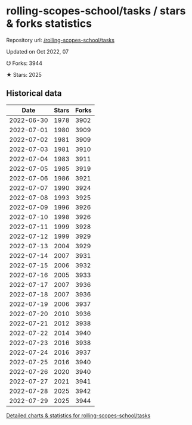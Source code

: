 # rolling-scopes-school/tasks / stars & forks statistics

Repository url: [/rolling-scopes-school/tasks](https://github.com/rolling-scopes-school/tasks)

Updated on Oct 2022, 07

☋ Forks: 3944

★ Stars: 2025

## Historical data
| Date | Stars | Forks |
|------|-------|-------|
| 2022-06-30 | 1978 | 3902 | 
| 2022-07-01 | 1980 | 3909 | 
| 2022-07-02 | 1981 | 3909 | 
| 2022-07-03 | 1981 | 3910 | 
| 2022-07-04 | 1983 | 3911 | 
| 2022-07-05 | 1985 | 3919 | 
| 2022-07-06 | 1986 | 3921 | 
| 2022-07-07 | 1990 | 3924 | 
| 2022-07-08 | 1993 | 3925 | 
| 2022-07-09 | 1996 | 3926 | 
| 2022-07-10 | 1998 | 3926 | 
| 2022-07-11 | 1999 | 3928 | 
| 2022-07-12 | 1999 | 3929 | 
| 2022-07-13 | 2004 | 3929 | 
| 2022-07-14 | 2007 | 3931 | 
| 2022-07-15 | 2006 | 3932 | 
| 2022-07-16 | 2005 | 3933 | 
| 2022-07-17 | 2007 | 3936 | 
| 2022-07-18 | 2007 | 3936 | 
| 2022-07-19 | 2006 | 3937 | 
| 2022-07-20 | 2010 | 3936 | 
| 2022-07-21 | 2012 | 3938 | 
| 2022-07-22 | 2014 | 3940 | 
| 2022-07-23 | 2016 | 3938 | 
| 2022-07-24 | 2016 | 3937 | 
| 2022-07-25 | 2016 | 3940 | 
| 2022-07-26 | 2020 | 3940 | 
| 2022-07-27 | 2021 | 3941 | 
| 2022-07-28 | 2025 | 3942 | 
| 2022-07-29 | 2025 | 3944 | 


[Detailed charts & statistics for rolling-scopes-school/tasks](https://reviewgithub.com/rep/rolling-scopes-school/tasks)
